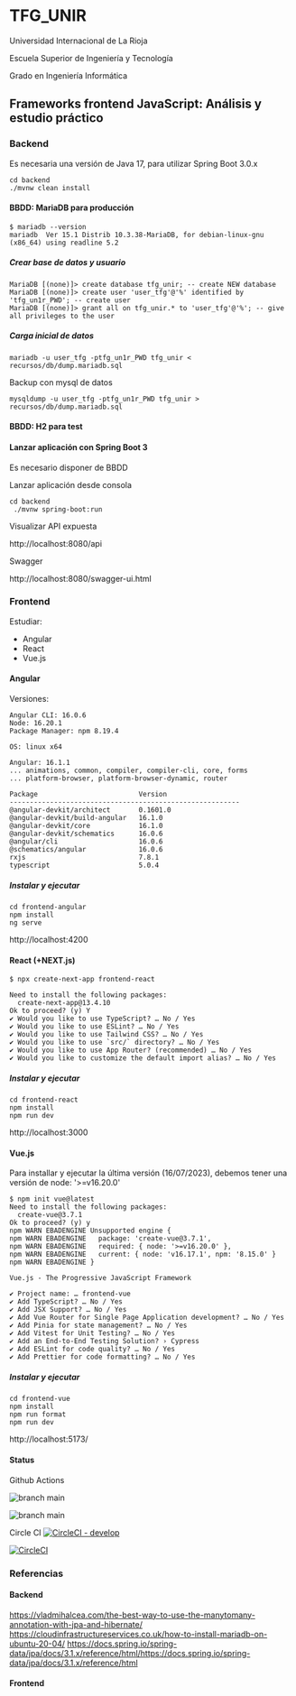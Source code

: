 # TFG_UNIR

Universidad Internacional de La Rioja

Escuela Superior de Ingeniería y Tecnología 

Grado en Ingeniería Informática

## Frameworks frontend JavaScript: Análisis y estudio práctico

### Backend

Es necesaria una versión de Java 17, para utilizar Spring Boot 3.0.x

```
cd backend
./mvnw clean install
```

#### BBDD: MariaDB para producción

```
$ mariadb --version
mariadb  Ver 15.1 Distrib 10.3.38-MariaDB, for debian-linux-gnu (x86_64) using readline 5.2
```

##### Crear base de datos y usuario

```
MariaDB [(none)]> create database tfg_unir; -- create NEW database
MariaDB [(none)]> create user 'user_tfg'@'%' identified by 'tfg_un1r_PWD'; -- create user
MariaDB [(none)]> grant all on tfg_unir.* to 'user_tfg'@'%'; -- give all privileges to the user
```

##### Carga inicial de datos

```
mariadb -u user_tfg -ptfg_un1r_PWD tfg_unir < recursos/db/dump.mariadb.sql 
```

Backup con mysql de datos

```
mysqldump -u user_tfg -ptfg_un1r_PWD tfg_unir > recursos/db/dump.mariadb.sql 
```

#### BBDD: H2 para test


#### Lanzar aplicación con Spring Boot 3

Es necesario disponer de BBDD

Lanzar aplicación desde consola

```
cd backend
 ./mvnw spring-boot:run
```

Visualizar API expuesta

http://localhost:8080/api


Swagger

http://localhost:8080/swagger-ui.html


### Frontend

Estudiar:

* Angular
* React
* Vue.js

#### Angular

Versiones:

```
Angular CLI: 16.0.6
Node: 16.20.1
Package Manager: npm 8.19.4

OS: linux x64

Angular: 16.1.1
... animations, common, compiler, compiler-cli, core, forms
... platform-browser, platform-browser-dynamic, router

Package                         Version
---------------------------------------------------------
@angular-devkit/architect       0.1601.0
@angular-devkit/build-angular   16.1.0
@angular-devkit/core            16.1.0
@angular-devkit/schematics      16.0.6
@angular/cli                    16.0.6
@schematics/angular             16.0.6
rxjs                            7.8.1
typescript                      5.0.4
```

##### Instalar y ejecutar

```
cd frontend-angular
npm install
ng serve
```

http://localhost:4200


#### React (+NEXT.js)


```
$ npx create-next-app frontend-react

Need to install the following packages:
  create-next-app@13.4.10
Ok to proceed? (y) Y
✔ Would you like to use TypeScript? … No / Yes
✔ Would you like to use ESLint? … No / Yes
✔ Would you like to use Tailwind CSS? … No / Yes
✔ Would you like to use `src/` directory? … No / Yes
✔ Would you like to use App Router? (recommended) … No / Yes
✔ Would you like to customize the default import alias? … No / Yes
```

##### Instalar y ejecutar


```
cd frontend-react
npm install
npm run dev
```

http://localhost:3000


#### Vue.js

Para installar y ejecutar la última versión (16/07/2023), debemos tener una versión de node: '>=v16.20.0'

```
$ npm init vue@latest
Need to install the following packages:
  create-vue@3.7.1
Ok to proceed? (y) y
npm WARN EBADENGINE Unsupported engine {
npm WARN EBADENGINE   package: 'create-vue@3.7.1',
npm WARN EBADENGINE   required: { node: '>=v16.20.0' },
npm WARN EBADENGINE   current: { node: 'v16.17.1', npm: '8.15.0' }
npm WARN EBADENGINE }

Vue.js - The Progressive JavaScript Framework

✔ Project name: … frontend-vue
✔ Add TypeScript? … No / Yes
✔ Add JSX Support? … No / Yes
✔ Add Vue Router for Single Page Application development? … No / Yes
✔ Add Pinia for state management? … No / Yes
✔ Add Vitest for Unit Testing? … No / Yes
✔ Add an End-to-End Testing Solution? › Cypress
✔ Add ESLint for code quality? … No / Yes
✔ Add Prettier for code formatting? … No / Yes
```

##### Instalar y ejecutar

```
cd frontend-vue
npm install
npm run format
npm run dev
```

http://localhost:5173/


#### Status

Github Actions

![branch main](https://github.com/isidromerayo/TFG_UNIR/actions/workflows/maven.yml/badge.svg)

![branch main](https://github.com/isidromerayo/TFG_UNIR/actions/workflows/maven.yml/badge.svg?branch=develop)

Circle CI
[![CircleCI - develop](https://dl.circleci.com/status-badge/img/gh/isidromerayo/TFG_UNIR/tree/develop.svg?style=svg)](https://dl.circleci.com/status-badge/redirect/gh/isidromerayo/TFG_UNIR/tree/develop)

[![CircleCI](https://dl.circleci.com/status-badge/img/gh/isidromerayo/TFG_UNIR/tree/main.svg?style=svg)](https://dl.circleci.com/status-badge/redirect/gh/isidromerayo/TFG_UNIR/tree/main)


### Referencias

#### Backend

https://vladmihalcea.com/the-best-way-to-use-the-manytomany-annotation-with-jpa-and-hibernate/
https://cloudinfrastructureservices.co.uk/how-to-install-mariadb-on-ubuntu-20-04/
https://docs.spring.io/spring-data/jpa/docs/3.1.x/reference/html/https://docs.spring.io/spring-data/jpa/docs/3.1.x/reference/html

#### Frontend